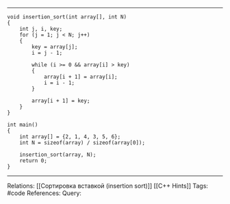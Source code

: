 
___
```
void insertion_sort(int array[], int N)
{
    int j, i, key;
    for (j = 1; j < N; j++)
    {
        key = array[j];
        i = j - 1;

        while (i >= 0 && array[i] > key)
        {
            array[i + 1] = array[i];
            i = i - 1;
        }

        array[i + 1] = key;
    }
}

int main()
{
    int array[] = {2, 1, 4, 3, 5, 6};
    int N = sizeof(array) / sizeof(array[0]);

    insertion_sort(array, N);
    return 0;
}

```

___
Relations: [[Сортировка вставкой (insertion sort)]] [[C++ Hints]] 
Tags: #code
References: 
Query: 